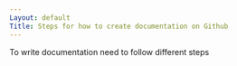 ```yaml
---
Layout: default
Title: Steps for how to create documentation on Github
---
```

To write documentation need to follow different steps
